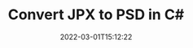 ---
############################# Static ############################
layout: "auto-gen-conversion"
date: 2022-03-01T15:12:22
draft: false
otherformats: bmp dcm emf emz gif ico jp2 jpeg jpg png pps ppsx ppt pptx psb psd svg svgz tga tif tiff webp wmf wmz
breadcrumb: JPX to PSD in C#

############################# Head ############################
head_title: "JPX to PSD Converter in C#"
head_description: "Convert JPX to PSD in .NET using a few lines of code. Use the GroupDocs Document Conversion API to convert over 160 file formats."

############################# Header ############################
title: "Convert JPX to PSD in C#"
description: "JPX to PSD conversion with a few lines of .NET code"
bg_image: "https://cms.admin.containerize.com/templates/aspose/App_Themes/V3/images/bg/header1.png"
bg_overlay: false
button:
    enable: true

############################# SubMenu ############################
submenu:
    enable: true

    left:
        img_alt: "GroupDocs.Conversion for .NET"
        image: "https://cms.admin.containerize.com/templates/groupdocs/images/product-logos/90x90-noborder/groupdocs-conversion-net.png"
        product: "GroupDocs.Conversion"
        platform: ".NET"

    

############################# About ############################
about:
    enable: true
    title: "About GroupDocs.Conversion для .NET API"
    content: |
        [GroupDocs.Conversion for .NET](https://products.groupdocs.com/conversion/net/) can be used to convert Microsoft Word, Excel, PowerPoint, PDF, Visio and other formats. GroupDocs.Conversion is a standalone API that is suitable for back-end and internal systems where high performance is required. It does not depend on any software such as Microsoft or Open Office.
    

overview:
    enable: true
    content: |
        Convert your JPX files to PSD in .NET easily. You can use just a couple of C# code lines in any platform of your choice like - Windows, Linux, macOS.
        You can try JPX to PSD conversion for free and evaluate conversion results quality.
        Along with simple file conversion scenarios you can try more advanced options for loading source JPX file and for saving output PSD result. 
        
        For example, for the source JPX file you may use the following load options:

        * auto-detect file format;
        * specify password for protected files (if file format supports it);
        * replace missing fonts to preserve document appearance.
        
        There are also advanced convert options for the PSD file:

        * convert specific document page or page range;
        * add a watermark to the converted PSD file.

        Once conversion is completed you can save your PSD file to the local file path or any third-party storage like FTP, Amazon S3, Google Drive, Dropbox etc.
        Please note - to convert JPX to PSD there is no need for any additional software installed - like MS Office, Open Office, Adobe Acrobat Reader etc. 


############################# Steps ############################
steps:
    enable: true
    title_left: "Steps to convert JPX to PSD in C#"
    content_left: |
        [GroupDocs.Conversion](https://products.groupdocs.com/conversion/net/) makes it easy for developers to convert a JPX file to PSD with a few lines of code.

        * Create an instance of the Converter class and provide the file JPX with the full path
        * Create and set ConvertOptions for PSD type.
        * Call the Converter.Convert method and pass the full path and format (PSD) as a parameter
        
    title_right: "System Requirements"
    content_right: |
        Basic conversion with GroupDocs.Conversion for .NET can be done in just a few simple steps. Our APIs are supported on all major platforms and operating systems. Before executing the code below, make sure you have the following prerequisites installed on your system.

        * Operating systems: Microsoft Windows, Linux, MacOS
        * Development environments: Microsoft Visual Studio, Xamarin, MonoDevelop
        * Frameworks: .NET Framework, .NET Standard, .NET Core, Mono
        * Get the latest GroupDocs.Conversion for .NET from [Nuget](https://www.nuget.org/packages/groupdocs.conversion)
        
    code: |
        ```cs
        // Load JPX file
        var converter = new GroupDocs.Conversion.Converter("template.jpx");
        // Set conversion parameters for PSD format
        var convertOptions = converter.GetPossibleConversions()["psd"].ConvertOptions;
        // Convert to PSD format
        converter.Convert("output.psd", convertOptions);        
        ```
        
demos:
    enable: true
    title: "JPX to PSD Live Demo"
    content: |
       Convert JPX to PSD now by visiting the [GroupDocs.Conversion App](https://products.groupdocs.app/conversion/family) website. Online demo has the following advantages
          

more_formats:
    enable: true
    title: "Other supported transformations JPX"
    content: "You can also convert JPX to many other file formats. Please see the list below."
       
       
back_to_top:
    enable: true
---